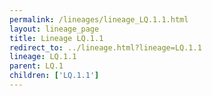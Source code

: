 ```yaml
---
permalink: /lineages/lineage_LQ.1.1.html
layout: lineage_page
title: Lineage LQ.1.1
redirect_to: ../lineage.html?lineage=LQ.1.1
lineage: LQ.1.1
parent: LQ.1
children: ['LQ.1.1']
---
```

